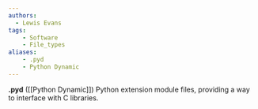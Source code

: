 ```yaml
---
authors:
  - Lewis Evans
tags:
    - Software
    - File_types
aliases:
    - .pyd
    - Python Dynamic
---
```

**.pyd** ([[Python Dynamic]]) Python extension module files, providing a way to interface with C libraries.
